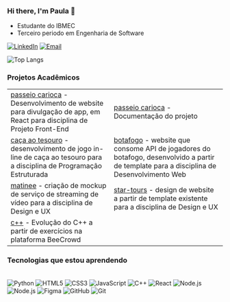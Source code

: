 ### Hi there, I'm Paula 👋  
- Estudante do IBMEC
- Terceiro periodo em Engenharia de Software  

[![LinkedIn](https://img.shields.io/badge/LinkedIn-0077B5?style=for-the-badge&logo=linkedin&logoColor=white)](https://www.linkedin.com/in/paula-luiza-oliveira/)
[![Email](https://img.shields.io/badge/Gmail-D14836?style=for-the-badge&logo=gmail&logoColor=white)](mailto:paulalro8@gmail.com)

![Top Langs](https://github-readme-stats.vercel.app/api/top-langs/?username=paula-luiza&layout=compact)  

### Projetos Acadêmicos

<table align="center">
        <tr>
            <td><a href="https://github.com/JoGabTasca/react-base-project">passeio carioca</a> - Desenvolvimento de website para divulgação de app, em React para disciplina de Projeto Front-End</td>
            <td><a href="https://github.com/paula-luiza/Documentacao-PasseioCarioca">passeio carioca</a> - Documentação do projeto</td>
        </tr>
        <tr>
            <td><a href="https://github.com/amandfernandes/AP2">caça ao tesouro</a> - desenvolvimento de jogo in-line de caça ao tesouro para a disciplina de Programação Estruturada</td>
            <td><a href="https://github.com/paula-luiza/ap2-desweb">botafogo</a> - website que consome API de jogadores do botafogo, desenvolvido a partir de template para a disciplina de Desenvolvimento Web</td>
        </tr>
        <tr>
            <td><a href="">matinee</a> - criação de mockup de serviço de streaming de vídeo para a disciplina de Design e UX</td>
            <td><a href="https://github.com/paula-luiza/star-tours">star-tours</a> - design de website a partir de template existente para a disciplina de Design e UX</td>
        </tr>
        <tr>
            <td><a href="https://github.com/paula-luiza/cpp">c++</a> - Evolução do C++ a partir de exercícios na plataforma BeeCrowd</td>
        </tr>
    </table>

### Tecnologias que estou aprendendo  
<div style="display: inline_block"><br/>
  <img align="center" alt="Python" src="https://img.shields.io/badge/Python-3776AB?style=for-the-badge&logo=python&logoColor=white" />
  <img align="center" alt="HTML5" src="https://img.shields.io/badge/HTML5-E34F26?style=for-the-badge&logo=html5&logoColor=white" />
  <img align="center" alt="CSS3" src="https://img.shields.io/badge/CSS3-1572B6?style=for-the-badge&logo=css3&logoColor=white" />
  <img align="center" alt="JavaScript" src="https://img.shields.io/badge/JavaScript-F7DF1E?style=for-the-badge&logo=javascript&logoColor=black" />
  <img align="center" alt="C++" src="https://img.shields.io/badge/C%2B%2B-00599C?style=for-the-badge&logo=c%2B%2B&logoColor=white" />
  <img align="center" alt="React" src="https://img.shields.io/badge/React-20232A?style=for-the-badge&logo=react&logoColor=61DAFB" />
  <img align="center" alt="Node.js" src="https://img.shields.io/badge/Node.js-43853D?style=for-the-badge&logo=node.js&logoColor=white" />
  <img align="center" alt="Node.js" src="https://img.shields.io/badge/MySQL-00000F?style=for-the-badge&logo=mysql&logoColor=white" />
  <img align="center" alt="Figma" src="https://img.shields.io/badge/Figma-F24E1E?style=for-the-badge&logo=figma&logoColor=white" />
  <img align="center" alt="GitHub" src="https://img.shields.io/badge/GitHub-100000?style=for-the-badge&logo=github&logoColor=white" />
  <img align="center" alt="Git" src="https://img.shields.io/badge/GIT-E44C30?style=for-the-badge&logo=git&logoColor=white" />
</div>  
